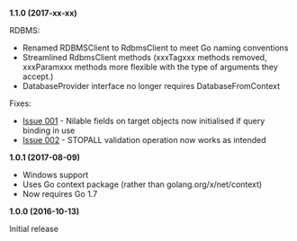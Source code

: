 **1.1.0  (2017-xx-xx)**

RDBMS:

 * Renamed RDBMSClient to RdbmsClient to meet Go naming conventions
 * Streamlined RdbmsClient methods (xxxTagxxx methods removed, xxxParamxxx methods more flexible with the type of arguments they accept.)
 * DatabaseProvider interface no longer requires DatabaseFromContext
 
Fixes:

 * [Issue 001](https://github.com/graniticio/granitic/issues/1) - Nilable fields on target objects now initialised if query binding in use
 * [Issue 002](https://github.com/graniticio/granitic/issues/2) - STOPALL validation operation now works as intended
 
**1.0.1 (2017-08-09)**

 * Windows support
 * Uses Go context package (rather than golang.org/x/net/context)
 * Now requires Go 1.7
 

**1.0.0 (2016-10-13)**

Initial release
 

